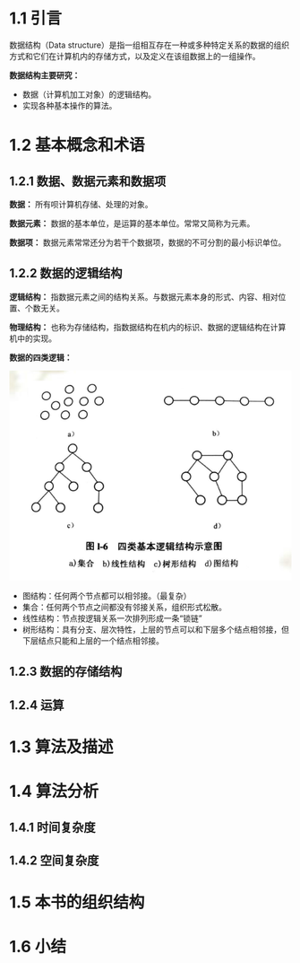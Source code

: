 # 1.1 引言

数据结构（Data structure）是指一组相互存在一种或多种特定关系的数据的组织方式和它们在计算机内的存储方式，以及定义在该组数据上的一组操作。

**数据结构主要研究：**

- 数据（计算机加工对象）的逻辑结构。
- 实现各种基本操作的算法。

# 1.2 基本概念和术语

## 1.2.1 数据、数据元素和数据项

**数据：**  所有呗计算机存储、处理的对象。

**数据元素：**  数据的基本单位，是运算的基本单位。常常又简称为元素。

**数据项：**  数据元素常常还分为若干个数据项，数据的不可分割的最小标识单位。

## 1.2.2 数据的逻辑结构

**逻辑结构：** 指数据元素之间的结构关系。与数据元素本身的形式、内容、相对位置、个数无关。

**物理结构：**  也称为存储结构，指数据结构在机内的标识、数据的逻辑结构在计算机中的实现。

**数据的四类逻辑：**

![](./image/2.png)

- 图结构：任何两个节点都可以相邻接。（最复杂）
- 集合：任何两个节点之间都没有邻接关系，组织形式松散。
- 线性结构：节点按逻辑关系一次排列形成一条“锁链”
- 树形结构：具有分支、层次特性，上层的节点可以和下层多个结点相邻接，但下层结点只能和上层的一个结点相邻接。

## 1.2.3 数据的存储结构

## 1.2.4 运算

# 1.3 算法及描述

# 1.4 算法分析

## 1.4.1 时间复杂度

## 1.4.2 空间复杂度

# 1.5 本书的组织结构

# 1.6 小结